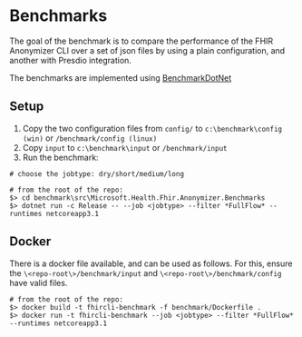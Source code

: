 ﻿# Benchmarks

The goal of the benchmark is to compare the performance of the FHIR Anonymizer CLI over a set of json files by using a plain configuration, and another with Presdio integration.

The benchmarks are implemented using [BenchmarkDotNet](https://benchmarkdotnet.org/)

## Setup

1. Copy the two configuration files from `config/` to `c:\benchmark\config (win)` or `/benchmark/config (linux)`
2. Copy `input` to `c:\benchmark\input` or `/benchmark/input`
3. Run the benchmark:

```
# choose the jobtype: dry/short/medium/long

# from the root of the repo:
$> cd benchmark\src\Microsoft.Health.Fhir.Anonymizer.Benchmarks
$> dotnet run -c Release -- --job <jobtype> --filter *FullFlow* --runtimes netcoreapp3.1
```

## Docker

There is a docker file available, and can be used as follows. For this, ensure the `\<repo-root\>/benchmark/input` and `\<repo-root\>/benchmark/config` have valid files.

```
# from the root of the repo:
$> docker build -t fhircli-benchmark -f benchmark/Dockerfile .
$> docker run -t fhircli-benchmark --job <jobtype> --filter *FullFlow* --runtimes netcoreapp3.1
```
